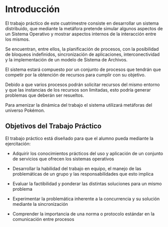 # Introducción

El trabajo práctico de este cuatrimestre consiste en desarrollar un sistema distribuido, que mediante la metáfora pretende simular algunos aspectos de un Sistema Operativo y mostrar aspectos internos de la interacción entre los mismos.

Se encuentran, entre ellos, la planificación de procesos, con la posibilidad de bloqueos indefinidos, sincronización de aplicaciones, interconectividad y la implementación de un modelo de Sistema de Archivos.

El sistema estará compuesto por un conjunto de procesos que tendrán que competir por la obtención de recursos para cumplir con su objetivo.

Debido a que varios procesos podrán solicitar recursos del mismo entorno y que las instancias de los recursos son limitadas, esto podría generar problemas que deberán ser resueltos.

Para amenizar la dinámica del trabajo el sistema utilizará metáforas del universo Pokémon.

## Objetivos del Trabajo Práctico

El trabajo práctico está diseñado para que el alumno pueda mediante la ejercitación:
- Adquirir los conocimientos prácticos del uso y aplicación de un conjunto de servicios que ofrecen los sistemas operativos

- Desarrollar la habilidad del trabajo en equipo, el manejo de las problemáticas de un grupo y las responsabilidades que esto implica

- Evaluar la factibilidad y ponderar las distintas soluciones para un mismo problema

- Experimentar la problemática inherente a la concurrencia y su solución mediante la sincronización

- Comprender la importancia de una norma o protocolo estándar en la comunicación entre procesos